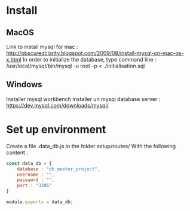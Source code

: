 # Install

## MacOS

Link to install mysql for mac : 
http://obscuredclarity.blogspot.com/2009/08/install-mysql-on-mac-os-x.html
In order to initialize the database, type command line : /usr/local/mysql/bin/mysql -u root -p < ./initialisation.sql

## Windows 

Installer mysql workbench
Installer un mysql database server : https://dev.mysql.com/downloads/mysql/

# Set up environment 

Create a file .data_db.js in the folder setup/routes/
With the following content : 
```js
const data_db = {
    database : "db_master_project",
    username : "",
    password : "",
    port : "3306"
}

module.exports = data_db;
```